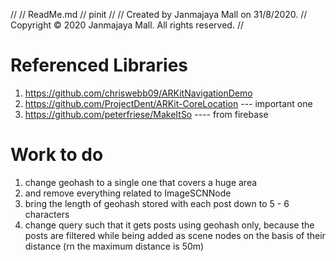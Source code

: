 //
//  ReadMe.md
//  pinit
//
//  Created by Janmajaya Mall on 31/8/2020.
//  Copyright © 2020 Janmajaya Mall. All rights reserved.
//

# Referenced Libraries
1. https://github.com/chriswebb09/ARKitNavigationDemo
2. https://github.com/ProjectDent/ARKit-CoreLocation --- important one
3. https://github.com/peterfriese/MakeItSo ---- from firebase


# Work to do
1. change geohash to a single one that covers a huge area
2. and remove everything related to ImageSCNNode
3. bring the length of geohash stored with each post down to 5 - 6 characters
4. change query such that it gets posts using geohash only, because the posts are filtered while being added as scene nodes on the basis of their distance (rn the maximum distance is 50m)
